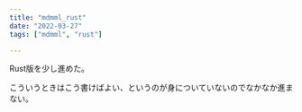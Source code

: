 ```yaml
---
title: "mdmml_rust"
date: "2022-03-27"
tags: ["mdmml", "rust"]

---
```


Rust版を少し進めた。

こういうときはこう書けばよい、というのが身についていないのでなかなか進まない。
